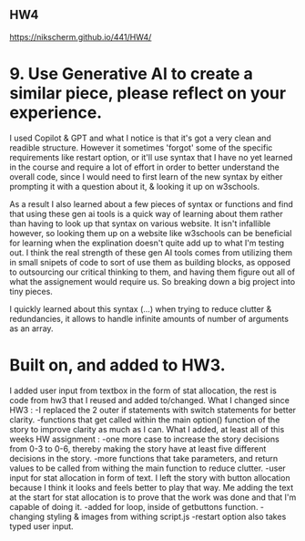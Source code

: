 ## HW4
https://nikscherm.github.io/441/HW4/


# 9. Use Generative AI to create a similar piece, please reflect on your experience.
I used Copilot & GPT and what I notice is that it's got a very clean and readible structure. However it sometimes 'forgot' some of the specific requirements like restart option, or it'll use syntax that I have no yet learned in the course and require a lot of effort in order to better understand the overall code, since I would need to first learn of the new syntax by either prompting it with a question about it, & looking it up on w3schools.

As a result I also learned about a few pieces of syntax or functions and find that using these gen ai tools is a quick way of learning about them rather than having to look up that syntax on various website. It isn't infallible however, so looking them up on a website like w3schools can be beneficial for learning when the explination doesn't quite add up to what I'm testing out.
I think the real strength of these gen AI tools comes from utilizing them in small snipets of code to sort of use them as building blocks, as opposed to outsourcing our critical thinking to them, and having them figure out all of what the assignement would require us.
So breaking down a big project into tiny pieces.

I quickly learned about this syntax (...) when trying to reduce clutter & redundancies, it  allows to handle infinite amounts of number of arguments as an array.

# Built on, and added to HW3.
I added user input from textbox in the form of stat allocation, the rest is code from hw3 that I reused and added to/changed. 
What I changed since HW3 : 
-I replaced the 2 outer if statements with switch statements for better clarity.
-functions that get called within the main option() function of the story to improve clarity as much as I can.
What I added, at least all of this weeks HW assignment :
-one more case to increase the story decisions from 0-3 to 0-6, thereby making the story have at least five different decisions in the story.
-more functions that take parameters, and return values to be called from withing the main function to reduce clutter.
-user input for stat allocation in form of text. I left the story with button allocation because I think it looks and feels better to play that way. Me adding the text at the start for stat allocation is to prove that the work was done and that I'm capable of doing it.
-added for loop, inside of getbuttons function. 
-changing styling & images from withing script.js
-restart option also takes typed user input.
